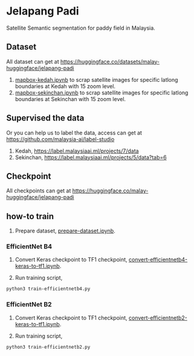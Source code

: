 # Jelapang Padi

Satellite Semantic segmentation for paddy field in Malaysia.

## Dataset

All dataset can get at https://huggingface.co/datasets/malay-huggingface/jelapang-padi

1. [mapbox-kedah.ipynb](mapbox-kedah.ipynb) to scrap satellite images for specific latlong boundaries at Kedah with 15 zoom level.
2. [mapbox-sekinchan.ipynb](mapbox-sekinchan.ipynb) to scrap satellite images for specific latlong boundaries at Sekinchan with 15 zoom level.

## Supervised the data

Or you can help us to label the data, access can get at https://github.com/malaysia-ai/label-studio

1. Kedah, https://label.malaysiaai.ml/projects/7/data
2. Sekinchan, https://label.malaysiaai.ml/projects/5/data?tab=6

## Checkpoint

All checkpoints can get at https://huggingface.co/malay-huggingface/jelapang-padi

## how-to train

1. Prepare dataset, [prepare-dataset.ipynb](prepare-dataset.ipynb).

### EfficientNet B4

1. Convert Keras checkpoint to TF1 checkpoint, [convert-efficientnetb4-keras-to-tf1.ipynb](convert-efficientnetb4-keras-to-tf1.ipynb).

2. Run training script,

```bash
python3 train-efficientnetb4.py
```

### EfficientNet B2

1. Convert Keras checkpoint to TF1 checkpoint, [convert-efficientnetb2-keras-to-tf1.ipynb](convert-efficientnetb2-keras-to-tf1.ipynb).

2. Run training script,

```bash
python3 train-efficientnetb2.py
```
